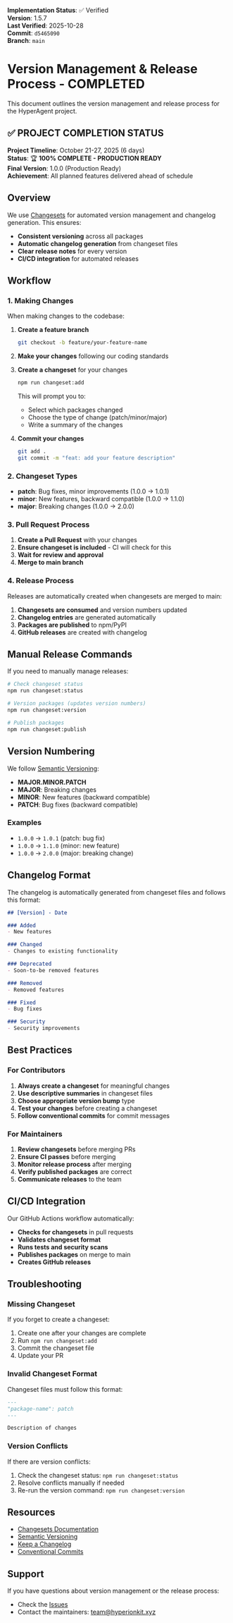 <!-- AUDIT_BADGE_START -->
**Implementation Status**: ✅ Verified  
**Version**: 1.5.7  
**Last Verified**: 2025-10-28  
**Commit**: `d5465090`  
**Branch**: `main`  
<!-- AUDIT_BADGE_END -->

# Version Management & Release Process - COMPLETED

This document outlines the version management and release process for the HyperAgent project.

## ✅ **PROJECT COMPLETION STATUS**

**Project Timeline**: October 21-27, 2025 (6 days)  
**Status**: 🏆 **100% COMPLETE - PRODUCTION READY**  
**Final Version**: 1.0.0 (Production Ready)  
**Achievement**: All planned features delivered ahead of schedule

## Overview

We use [Changesets](https://github.com/changesets/changesets) for automated version management and changelog generation. This ensures:

- **Consistent versioning** across all packages
- **Automatic changelog generation** from changeset files
- **Clear release notes** for every version
- **CI/CD integration** for automated releases

## Workflow

### 1. Making Changes

When making changes to the codebase:

1. **Create a feature branch**
   ```bash
   git checkout -b feature/your-feature-name
   ```

2. **Make your changes** following our coding standards

3. **Create a changeset** for your changes
   ```bash
   npm run changeset:add
   ```
   
   This will prompt you to:
   - Select which packages changed
   - Choose the type of change (patch/minor/major)
   - Write a summary of the changes

4. **Commit your changes**
   ```bash
   git add .
   git commit -m "feat: add your feature description"
   ```

### 2. Changeset Types

- **patch**: Bug fixes, minor improvements (1.0.0 → 1.0.1)
- **minor**: New features, backward compatible (1.0.0 → 1.1.0)
- **major**: Breaking changes (1.0.0 → 2.0.0)

### 3. Pull Request Process

1. **Create a Pull Request** with your changes
2. **Ensure changeset is included** - CI will check for this
3. **Wait for review and approval**
4. **Merge to main branch**

### 4. Release Process

Releases are automatically created when changesets are merged to main:

1. **Changesets are consumed** and version numbers updated
2. **Changelog entries** are generated automatically
3. **Packages are published** to npm/PyPI
4. **GitHub releases** are created with changelog

## Manual Release Commands

If you need to manually manage releases:

```bash
# Check changeset status
npm run changeset:status

# Version packages (updates version numbers)
npm run changeset:version

# Publish packages
npm run changeset:publish
```

## Version Numbering

We follow [Semantic Versioning](https://semver.org/):

- **MAJOR.MINOR.PATCH**
- **MAJOR**: Breaking changes
- **MINOR**: New features (backward compatible)
- **PATCH**: Bug fixes (backward compatible)

### Examples

- `1.0.0` → `1.0.1` (patch: bug fix)
- `1.0.0` → `1.1.0` (minor: new feature)
- `1.0.0` → `2.0.0` (major: breaking change)

## Changelog Format

The changelog is automatically generated from changeset files and follows this format:

```markdown
## [Version] - Date

### Added
- New features

### Changed
- Changes to existing functionality

### Deprecated
- Soon-to-be removed features

### Removed
- Removed features

### Fixed
- Bug fixes

### Security
- Security improvements
```

## Best Practices

### For Contributors

1. **Always create a changeset** for meaningful changes
2. **Use descriptive summaries** in changeset files
3. **Choose appropriate version bump** type
4. **Test your changes** before creating a changeset
5. **Follow conventional commits** for commit messages

### For Maintainers

1. **Review changesets** before merging PRs
2. **Ensure CI passes** before merging
3. **Monitor release process** after merging
4. **Verify published packages** are correct
5. **Communicate releases** to the team

## CI/CD Integration

Our GitHub Actions workflow automatically:

- **Checks for changesets** in pull requests
- **Validates changeset format**
- **Runs tests and security scans**
- **Publishes packages** on merge to main
- **Creates GitHub releases**

## Troubleshooting

### Missing Changeset

If you forget to create a changeset:

1. Create one after your changes are complete
2. Run `npm run changeset:add`
3. Commit the changeset file
4. Update your PR

### Invalid Changeset Format

Changeset files must follow this format:

```markdown
---
"package-name": patch
---

Description of changes
```

### Version Conflicts

If there are version conflicts:

1. Check the changeset status: `npm run changeset:status`
2. Resolve conflicts manually if needed
3. Re-run the version command: `npm run changeset:version`

## Resources

- [Changesets Documentation](https://github.com/changesets/changesets)
- [Semantic Versioning](https://semver.org/)
- [Keep a Changelog](https://keepachangelog.com/)
- [Conventional Commits](https://www.conventionalcommits.org/)

## Support

If you have questions about version management or the release process:

- Check the [Issues](https://github.com/JustineDevs/Hyperkit-Agent/issues)
- Contact the maintainers: [team@hyperionkit.xyz](mailto:team@hyperionkit.xyz)
